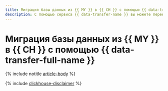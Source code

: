 ```yaml
---
title: Миграция базы данных из {{ MY }} в {{ CH }} с помощью {{ data-transfer-full-name }}
description: С помощью сервиса {{ data-transfer-name }} вы можете перенести базу данных из кластера-источника {{ MY }} в {{ CH }}.
---
```


# Миграция базы данных из {{ MY }} в {{ CH }} с помощью {{ data-transfer-full-name }}

{% include notitle [article-body](../../_tutorials/dataplatform/mysql-to-clickhouse.md) %}

{% include [clickhouse-disclaimer](../../_includes/clickhouse-disclaimer.md) %}

